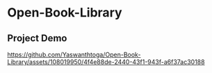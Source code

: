 # Open-Book-Library
## Project Demo


https://github.com/Yaswanthtoga/Open-Book-Library/assets/108019950/4f4e88de-2440-43f1-943f-a6f37ac30188
